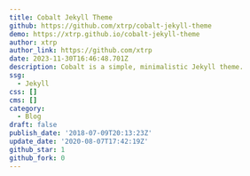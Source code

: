 ```yaml
---
title: Cobalt Jekyll Theme
github: https://github.com/xtrp/cobalt-jekyll-theme
demo: https://xtrp.github.io/cobalt-jekyll-theme
author: xtrp
author_link: https://github.com/xtrp
date: 2023-11-30T16:46:48.701Z
description: Cobalt is a simple, minimalistic Jekyll theme.
ssg:
  - Jekyll
css: []
cms: []
category:
  - Blog
draft: false
publish_date: '2018-07-09T20:13:23Z'
update_date: '2020-08-07T17:42:19Z'
github_star: 1
github_fork: 0
---
```

